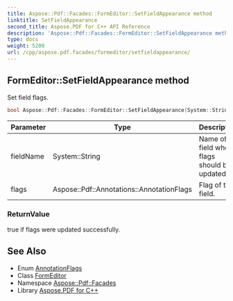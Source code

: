 ```yaml
---
title: Aspose::Pdf::Facades::FormEditor::SetFieldAppearance method
linktitle: SetFieldAppearance
second_title: Aspose.PDF for C++ API Reference
description: 'Aspose::Pdf::Facades::FormEditor::SetFieldAppearance method. Set field flags in C++.'
type: docs
weight: 5200
url: /cpp/aspose.pdf.facades/formeditor/setfieldappearance/
---
```

## FormEditor::SetFieldAppearance method


Set field flags.

```cpp
bool Aspose::Pdf::Facades::FormEditor::SetFieldAppearance(System::String fieldName, Aspose::Pdf::Annotations::AnnotationFlags flags)
```


| Parameter | Type | Description |
| --- | --- | --- |
| fieldName | System::String | Name of field whose flags should be updated. |
| flags | Aspose::Pdf::Annotations::AnnotationFlags | Flag of the field. |

### ReturnValue

true if flags were updated successfully.

## See Also

* Enum [AnnotationFlags](../../../aspose.pdf.annotations/annotationflags/)
* Class [FormEditor](../)
* Namespace [Aspose::Pdf::Facades](../../)
* Library [Aspose.PDF for C++](../../../)
